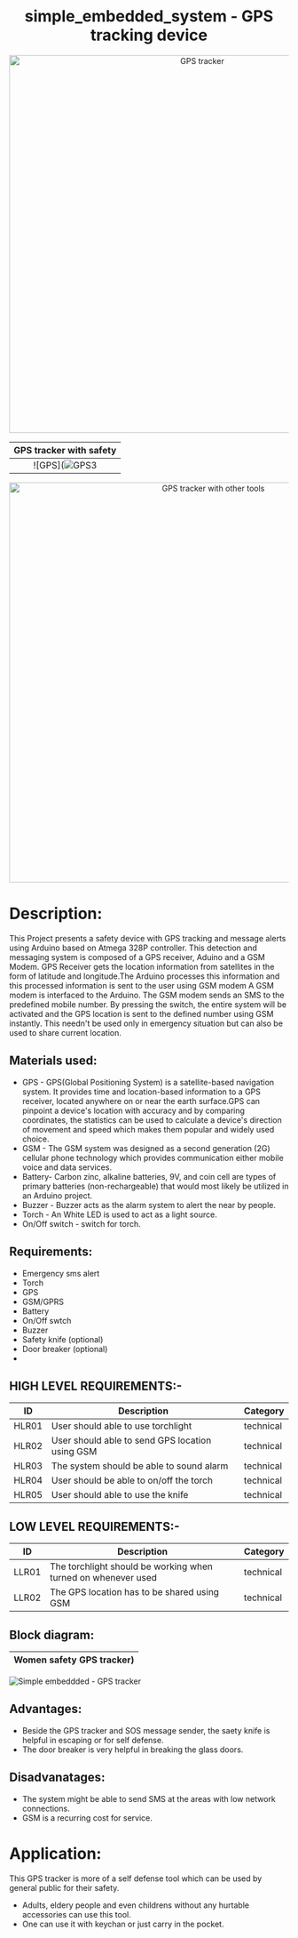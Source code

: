 <h1 align="center">simple_embedded_system - GPS tracking device </h1>
<p align="center">
  <img width="680" src="https://user-images.githubusercontent.com/98869524/154801859-f97d02cb-d714-40c8-ba47-59d4121c7422.png" alt="GPS tracker">
</p>

|GPS tracker with safety|
|:--:|
|![GPS](![GPS3](https://user-images.githubusercontent.com/98869524/154886417-6cf39f54-352a-4c43-805f-c787881b6bcc.jpg)|

<p align="center">
  <img width="720" src="https://user-images.githubusercontent.com/98869524/154886417-6cf39f54-352a-4c43-805f-c787881b6bcc.jpg" alt="GPS tracker with other tools">
</p>

# Description:
This Project presents a safety device with GPS tracking and message alerts using Arduino based on Atmega 328P controller. This detection and messaging system is composed of a GPS receiver, Aduino and a GSM Modem. GPS Receiver gets the location information from satellites in the form of latitude and longitude.The Arduino processes this information and this processed information is sent to the user using GSM modem A GSM modem is interfaced to the Arduino. The GSM modem sends an SMS to the predefined mobile number. By pressing the switch, the entire system will be activated and the GPS location is sent to the defined number using GSM instantly.
This needn't be used only in emergency situation but can also be used to share current location. 

## Materials used:
* GPS - GPS(Global Positioning System) is a satellite-based navigation system. It provides time and location-based information to a GPS receiver, located anywhere on or near the earth surface.GPS can pinpoint a device's location with accuracy and by comparing coordinates, the statistics can be used to calculate a device's direction of movement and speed which makes them popular and widely used choice.
* GSM - The GSM system was designed as a second generation (2G) cellular phone technology which provides communication either mobile voice and data services.
* Battery- Carbon zinc, alkaline batteries, 9V, and coin cell are types of primary batteries (non-rechargeable) that would most likely be utilized in an Arduino project.
* Buzzer - Buzzer acts as the alarm system to alert the near by people.
* Torch - An White LED is used to act as a light source. 
* On/Off switch - switch for torch.
## Requirements:
* Emergency sms alert
* Torch
* GPS 
* GSM/GPRS 
* Battery
* On/Off swtch
* Buzzer
* Safety knife (optional)
* Door breaker (optional)
* 
## HIGH LEVEL REQUIREMENTS:-
| ID | Description | Category | 
| ----- | ----- | ------- | 
|HLR01|User should able to use torchlight |technical|  
|HLR02|User should able to send GPS location using GSM|technical|
|HLR03|The system should be able to sound alarm |technical|
|HLR04|User should be able to on/off the torch|technical|   
|HLR05|User should able to use the knife |technical|

## LOW LEVEL REQUIREMENTS:-
| ID | Description | Category | 
| ----- | ----- | ------- |
|LLR01|The torchlight should be working when turned on whenever used |technical|  
|LLR02|The GPS location has to be shared using GSM |technical|

## Block diagram:
|Women safety  GPS tracker)|
|:--:|
![Simple embeddded - GPS tracker](https://user-images.githubusercontent.com/98869524/154610636-a0895ac0-849c-41c9-abd8-79eecdea5810.jpg)

## Advantages: 
* Beside the GPS tracker and SOS message sender, the saety knife is helpful in escaping or for self defense.
* The door breaker is very helpful in breaking the glass doors.

## Disadvanatages:
* The system might be able to send SMS at the areas with low network connections.
*  GSM is a recurring cost for service. 

# Application:
This GPS tracker is more of a self defense tool which can be used by general public for their safety.
* Adults, eldery people and even childrens without any hurtable accessories can use this tool.
* One can use it with keychan or just carry in the pocket. 
